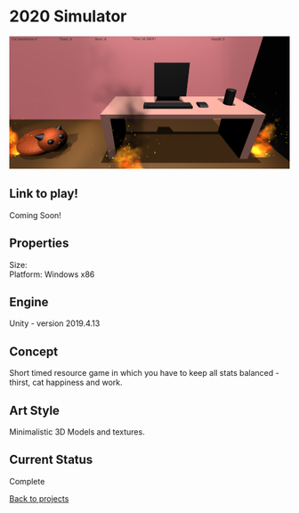 # 2020 Simulator

![sim2020Banner](sim2020Image.PNG)

## Link to play!
Coming Soon!

## Properties
Size: <br>
Platform: Windows x86

## Engine
Unity - version 2019.4.13

## Concept
Short timed resource game in which you have to keep all stats balanced - thirst, cat happiness and work. 

## Art Style
Minimalistic 3D Models and textures.

## Current Status
Complete



[Back to projects](projects.md)
